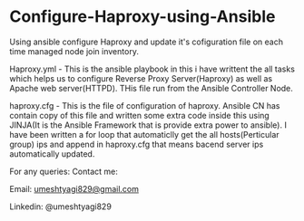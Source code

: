 # Configure-Haproxy-using-Ansible
Using ansible configure Haproxy and update it's cofiguration file on each time managed node join inventory.

Haproxy.yml - This is the ansible playbook in this i have writtent the all tasks which helps us to configure Reverse Proxy Server(Haproxy)
as well as Apache web server(HTTPD). THis file run from the Ansible Controller Node.

haproxy.cfg - This is the file of configuration of haproxy. Ansible CN has contain copy of this file and written some extra code inside this using JINJA(It is the Ansible Framework that is provide extra power to ansible). I have been written a for loop that automaticlly get the all hosts(Perticular group) ips and append in haproxy.cfg that means bacend server ips automatically updated.


For any queries:
Contact me:

Email: umeshtyagi829@gmail.com

Linkedin: @umeshtyagi829
